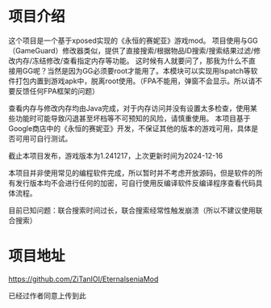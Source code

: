# 项目介绍
这个项目是一个基于xposed实现的《永恒的赛妮亚》游戏mod。
项目使用与GG（GameGuard）修改器类似，提供了直接搜索/根据物品ID搜索/搜索结果过滤/修改内存/冻结修改/查看指定内存等功能。
这时候有人就要问了，那我为什么不直接用GG呢？当然是因为GG必须要root才能用了。本模块可以实现用lspatch等软件打包内置到游戏apk中，脱离root使用。（FPA不能用，弹窗不会显示。所以请不要反馈任何FPA框架的问题）

查看内存与修改内存均由Java完成，对于内存访问并没有设置太多检查，使用某些功能时可能导致闪退甚至坏档等不可预知的风险，请慎重使用。
本项目基于Google商店中的《永恒的赛妮亚》开发，不保证其他的版本的游戏可用，具体是否可用可自行测试。

截止本项目发布，游戏版本为1.241217，上次更新时间为2024-12-16

本项目并非使用常见的编程软件完成，所以暂时并不考虑开放源码，但是软件的所有发行版本均不会进行任何的加密，可自行使用反编译软件反编译程序查看代码具体流程。

目前已知问题：联合搜索时间过长，联合搜索经常性触发崩溃（所以不建议使用联合搜索）
# 项目地址
https://github.com/ZiTanIOI/EternalseniaMod

已经过作者同意上传到此
